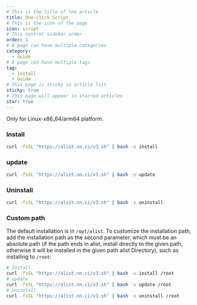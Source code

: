 ```yaml
---
# This is the title of the article
title: One-click Script
# This is the icon of the page
icon: script
# This control sidebar order
order: 1
# A page can have multiple categories
category:
  - Guide
# A page can have multiple tags
tag:
  - Install
  - Guide
# this page is sticky in article list
sticky: true
# this page will appear in starred articles
star: true
---
```


Only for Linux-x86_64/arm64 platform.

### Install

```bash
curl -fsSL "https://alist.nn.ci/v3.sh" | bash -s install
```

### update

```bash
curl -fsSL "https://alist.nn.ci/v3.sh" | bash -s update
```

### Uninstall

```bash
curl -fsSL "https://alist.nn.ci/v3.sh" | bash -s uninstall
```

### Custom path

The default installation is in `/opt/alist`. To customize the installation path, add the installation path as the second parameter, which must be an absolute path (if the path ends in alist, install directly to the given path, otherwise it will be installed in the given path alist Directory), such as installing to `/root`:

```bash
# Install
curl -fsSL "https://alist.nn.ci/v3.sh" | bash -s install /root
# update
curl -fsSL "https://alist.nn.ci/v3.sh" | bash -s update /root
# Uninstall
curl -fsSL "https://alist.nn.ci/v3.sh" | bash -s uninstall /root
```
